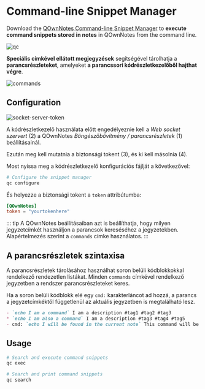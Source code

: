 # Command-line Snippet Manager

Download the [QOwnNotes Command-line Snippet Manager](https://github.com/qownnotes/qc/releases) to **execute command snippets stored in notes** in QOwnNotes from the command line.

![qc](/img/qc.png)

**Speciális címkével ellátott megjegyzések** segítségével tárolhatja a **parancsrészleteket**, amelyeket **a parancssori kódrészletkezelőből hajthat végre**.

![commands](/img/commands.png)

## Configuration

![socket-server-token](/img/socket-server-token.png)

A kódrészletkezelő használata előtt engedélyeznie kell a *Web socket szervert* (2) a QOwnNotes *Böngészőbővítmény / parancsrészletek* (1) beállításainál.

Ezután meg kell mutatnia a biztonsági tokent (3), és ki kell másolnia (4).

Most nyissa meg a kódrészletkezelő konfigurációs fájlját a következővel:

```bash
# Configure the snippet manager
qc configure
```

És helyezze a biztonsági tokent a `token` attribútumba:

```toml
[QOwnNotes]
token = "yourtokenhere"
```

::: tip
A QOwnNotes beállításaiban azt is beállíthatja, hogy milyen jegyzetcímkét használjon a parancsok kereséséhez a jegyzetekben. Alapértelmezés szerint a `commands` címke használatos.
:::

## A parancsrészletek szintaxisa

A parancsrészletek tárolásához használhat soron belüli kódblokkokkal rendelkező rendezetlen listákat. Minden `commands` címkével rendelkező jegyzetben a rendszer parancsrészleteket keres.

Ha a soron belüli kódblokk elé egy `cmd:` karakterláncot ad hozzá, a parancs a jegyzetcímkéktől függetlenül az aktuális jegyzetben is megtalálható lesz.

```markdown
- `echo I am a command` I am a description #tag1 #tag2 #tag3
* `echo I am also a command` I am a description #tag3 #tag4 #tag5
- cmd: `echo I will be found in the current note` This command will be found in the current note regardless of note tags
```

## Usage

```bash
# Search and execute command snippets
qc exec
```

```bash
# Search and print command snippets
qc search
```

